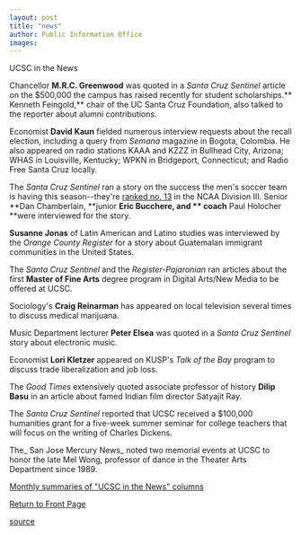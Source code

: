 ```yaml
---
layout: post
title: "news"
author: Public Information Office
images:
---
```


UCSC in the News

Chancellor **M.R.C. Greenwood** was quoted in a _Santa Cruz Sentinel_ article on the $500,000 the campus has raised recently for student scholarships.** Kenneth Feingold,** chair of the UC Santa Cruz Foundation, also talked to the reporter about alumni contributions.

Economist **David Kaun** fielded numerous interview requests about the recall election, including a query from _Semana_ magazine in Bogota, Colombia. He also appeared on radio stations KAAA and KZZZ in Bullhead City, Arizona; WHAS in Louisville, Kentucky; WPKN in Bridgeport, Connecticut; and Radio Free Santa Cruz locally.

The _Santa Cruz Sentinel_ ran a story on the success the men's soccer team is having this season--they're [ranked no. 13][1] in the NCAA Division III. Senior **Dan Chamberlain, **junior **Eric Bucchere, **and** ** coach** Paul Holocher **were interviewed for the story.

**Susanne Jonas** of Latin American and Latino studies was interviewed by the _Orange County Register_ for a story about Guatemalan immigrant communities in the United States.

The _Santa Cruz Sentinel_ and the _Register-Pajaronian_ ran articles about the first **Master of Fine Arts** degree program in Digital Arts/New Media to be offered at UCSC.   

Sociology's **Craig Reinarman** has appeared on local television several times to discuss medical marijuana.

Music Department lecturer **Peter Elsea** was quoted in a _Santa Cruz Sentinel_ story about electronic music.  

Economist **Lori Kletzer** appeared on KUSP's _Talk of the Bay_ program to discuss trade liberalization and job loss.

The _Good Times_ extensively quoted associate professor of history **Dilip Basu** in an article about famed Indian film director Satyajit Ray.  

The _Santa Cruz Sentinel_ reported that UCSC received a $100,000 humanities grant for a five-week summer seminar for college teachers that will focus on the writing of Charles Dickens.  

The_ San Jose Mercury News_ noted two memorial events at UCSC to honor the late Mel Wong, professor of dance in the Theater Arts Department since 1989.

[Monthly summaries of "UCSC in the News" columns][2]  

[Return to Front Page][3]

[1]: http://goslugs.com/teams/soccer/men/msoc.html
[2]: http://www.ucsc.edu/news_events/media_highlights
[3]: http://currents.ucsc.edu/

[source](http://www1.ucsc.edu/currents/03-04/10-20/news.html "Permalink to news")

